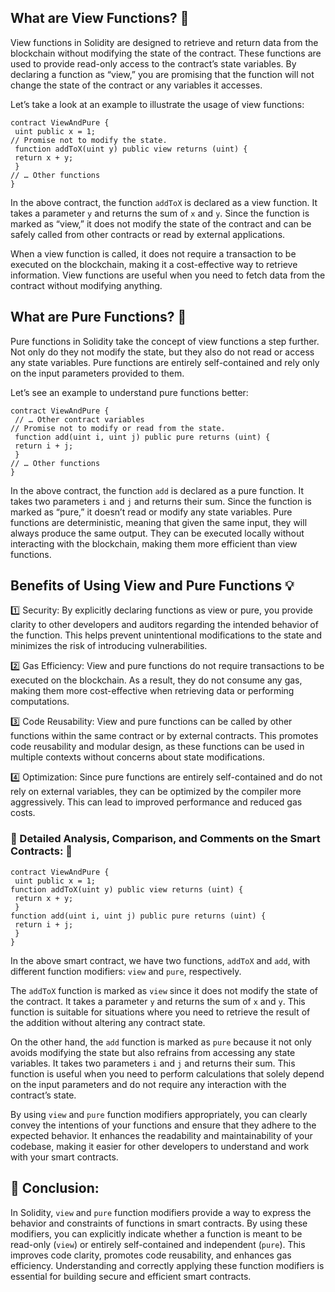 ## What are View Functions? 🧐

View functions in Solidity are designed to retrieve and return data from the blockchain without modifying the state of the contract. These functions are used to provide read-only access to the contract’s state variables. By declaring a function as “view,” you are promising that the function will not change the state of the contract or any variables it accesses.

Let’s take a look at an example to illustrate the usage of view functions:

```
contract ViewAndPure {
 uint public x = 1;
// Promise not to modify the state.
 function addToX(uint y) public view returns (uint) {
 return x + y;
 }
// … Other functions
}
```

In the above contract, the function `addToX` is declared as a view function. It takes a parameter `y` and returns the sum of `x` and `y`. Since the function is marked as “view,” it does not modify the state of the contract and can be safely called from other contracts or read by external applications.

When a view function is called, it does not require a transaction to be executed on the blockchain, making it a cost-effective way to retrieve information. View functions are useful when you need to fetch data from the contract without modifying anything.

## What are Pure Functions? 🌟

Pure functions in Solidity take the concept of view functions a step further. Not only do they not modify the state, but they also do not read or access any state variables. Pure functions are entirely self-contained and rely only on the input parameters provided to them.

Let’s see an example to understand pure functions better:

```
contract ViewAndPure {
 // … Other contract variables
// Promise not to modify or read from the state.
 function add(uint i, uint j) public pure returns (uint) {
 return i + j;
 }
// … Other functions
}
```

In the above contract, the function `add` is declared as a pure function. It takes two parameters `i` and `j` and returns their sum. Since the function is marked as “pure,” it doesn’t read or modify any state variables. Pure functions are deterministic, meaning that given the same input, they will always produce the same output. They can be executed locally without interacting with the blockchain, making them more efficient than view functions.

## Benefits of Using View and Pure Functions 💡

1️⃣ Security: By explicitly declaring functions as view or pure, you provide clarity to other developers and auditors regarding the intended behavior of the function. This helps prevent unintentional modifications to the state and minimizes the risk of introducing vulnerabilities.

2️⃣ Gas Efficiency: View and pure functions do not require transactions to be executed on the blockchain. As a result, they do not consume any gas, making them more cost-effective when retrieving data or performing computations.

3️⃣ Code Reusability: View and pure functions can be called by other functions within the same contract or by external contracts. This promotes code reusability and modular design, as these functions can be used in multiple contexts without concerns about state modifications.

4️⃣ Optimization: Since pure functions are entirely self-contained and do not rely on external variables, they can be optimized by the compiler more aggressively. This can lead to improved performance and reduced gas costs.

### 🔎 Detailed Analysis, Comparison, and Comments on the Smart Contracts: 📝

```
contract ViewAndPure {
 uint public x = 1;
function addToX(uint y) public view returns (uint) {
 return x + y;
 }
function add(uint i, uint j) public pure returns (uint) {
 return i + j;
 }
}
```

In the above smart contract, we have two functions, `addToX` and `add`, with different function modifiers: `view` and `pure`, respectively.

The `addToX` function is marked as `view` since it does not modify the state of the contract. It takes a parameter `y` and returns the sum of `x` and `y`. This function is suitable for situations where you need to retrieve the result of the addition without altering any contract state.

On the other hand, the `add` function is marked as `pure` because it not only avoids modifying the state but also refrains from accessing any state variables. It takes two parameters `i` and `j` and returns their sum. This function is useful when you need to perform calculations that solely depend on the input parameters and do not require any interaction with the contract’s state.

By using `view` and `pure` function modifiers appropriately, you can clearly convey the intentions of your functions and ensure that they adhere to the expected behavior. It enhances the readability and maintainability of your codebase, making it easier for other developers to understand and work with your smart contracts.

## 📝 Conclusion:

In Solidity, `view` and `pure` function modifiers provide a way to express the behavior and constraints of functions in smart contracts. By using these modifiers, you can explicitly indicate whether a function is meant to be read-only (`view`) or entirely self-contained and independent (`pure`). This improves code clarity, promotes code reusability, and enhances gas efficiency. Understanding and correctly applying these function modifiers is essential for building secure and efficient smart contracts.
